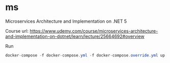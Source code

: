 # ms
Microservices Architecture and Implementation on .NET 5

Course url: https://www.udemy.com/course/microservices-architecture-and-implementation-on-dotnet/learn/lecture/25664692#overview

Run

```csharp
docker-compose -f docker-compose.yml -f docker-compose.override.yml up -d
```
